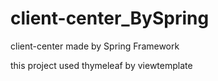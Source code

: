 # client-center_BySpring

client-center made by Spring Framework

this project used thymeleaf by viewtemplate
